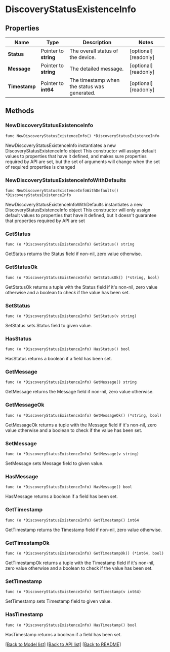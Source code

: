 # DiscoveryStatusExistenceInfo

## Properties

Name | Type | Description | Notes
------------ | ------------- | ------------- | -------------
**Status** | Pointer to **string** | The overall status of the device. | [optional] [readonly] 
**Message** | Pointer to **string** | The detailed message. | [optional] [readonly] 
**Timestamp** | Pointer to **int64** | The timestamp when the status was generated. | [optional] [readonly] 

## Methods

### NewDiscoveryStatusExistenceInfo

`func NewDiscoveryStatusExistenceInfo() *DiscoveryStatusExistenceInfo`

NewDiscoveryStatusExistenceInfo instantiates a new DiscoveryStatusExistenceInfo object
This constructor will assign default values to properties that have it defined,
and makes sure properties required by API are set, but the set of arguments
will change when the set of required properties is changed

### NewDiscoveryStatusExistenceInfoWithDefaults

`func NewDiscoveryStatusExistenceInfoWithDefaults() *DiscoveryStatusExistenceInfo`

NewDiscoveryStatusExistenceInfoWithDefaults instantiates a new DiscoveryStatusExistenceInfo object
This constructor will only assign default values to properties that have it defined,
but it doesn't guarantee that properties required by API are set

### GetStatus

`func (o *DiscoveryStatusExistenceInfo) GetStatus() string`

GetStatus returns the Status field if non-nil, zero value otherwise.

### GetStatusOk

`func (o *DiscoveryStatusExistenceInfo) GetStatusOk() (*string, bool)`

GetStatusOk returns a tuple with the Status field if it's non-nil, zero value otherwise
and a boolean to check if the value has been set.

### SetStatus

`func (o *DiscoveryStatusExistenceInfo) SetStatus(v string)`

SetStatus sets Status field to given value.

### HasStatus

`func (o *DiscoveryStatusExistenceInfo) HasStatus() bool`

HasStatus returns a boolean if a field has been set.

### GetMessage

`func (o *DiscoveryStatusExistenceInfo) GetMessage() string`

GetMessage returns the Message field if non-nil, zero value otherwise.

### GetMessageOk

`func (o *DiscoveryStatusExistenceInfo) GetMessageOk() (*string, bool)`

GetMessageOk returns a tuple with the Message field if it's non-nil, zero value otherwise
and a boolean to check if the value has been set.

### SetMessage

`func (o *DiscoveryStatusExistenceInfo) SetMessage(v string)`

SetMessage sets Message field to given value.

### HasMessage

`func (o *DiscoveryStatusExistenceInfo) HasMessage() bool`

HasMessage returns a boolean if a field has been set.

### GetTimestamp

`func (o *DiscoveryStatusExistenceInfo) GetTimestamp() int64`

GetTimestamp returns the Timestamp field if non-nil, zero value otherwise.

### GetTimestampOk

`func (o *DiscoveryStatusExistenceInfo) GetTimestampOk() (*int64, bool)`

GetTimestampOk returns a tuple with the Timestamp field if it's non-nil, zero value otherwise
and a boolean to check if the value has been set.

### SetTimestamp

`func (o *DiscoveryStatusExistenceInfo) SetTimestamp(v int64)`

SetTimestamp sets Timestamp field to given value.

### HasTimestamp

`func (o *DiscoveryStatusExistenceInfo) HasTimestamp() bool`

HasTimestamp returns a boolean if a field has been set.


[[Back to Model list]](../README.md#documentation-for-models) [[Back to API list]](../README.md#documentation-for-api-endpoints) [[Back to README]](../README.md)


